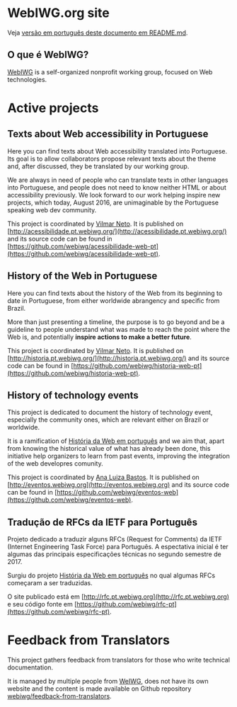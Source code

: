 # WebIWG.org site
<!--
  IMPORTANTE: a partir daqui, este arquivo é igual em webiwg-issues e
              webiwg.github.io. Ao fazer edições neste arquivo, edite
              AMBOS os locais!
-->

Veja [versão em português deste documento em README.md](README.md).

## O que é WebIWG?

[WebIWG](http://www.webiwg.org) is a self-organized nonprofit working group,
focused on Web technologies.

# Active projects

## Texts about Web accessibility in Portuguese
Here you can find texts about Web accessibility translated into Portuguese.
Its goal is to allow collaborators propose relevant texts about the theme and,
after discussed, they be translated by our working group.

We are always in need of people who can translate texts in other languages into
Portuguese, and people does not need to know neither HTML or about
accessibility previously. We look forward to our work helping inspire new
projects, which today, August 2016, are unimaginable by the Portuguese speaking
web dev community.

This project is coordinated by [Vilmar Neto](https://github.com/Dkmister).
It is published on [http://acessibilidade.pt.webiwg.org/](http://acessibilidade.pt.webiwg.org/)
and its source code can be found in [https://github.com/webiwg/acessibilidade-web-pt](https://github.com/webiwg/acessibilidade-web-pt).

## History of the Web in Portuguese
Here you can find texts about the history of the Web from its beginning to date
in Portuguese, from either worldwide abrangency and specific from Brazil.

More than just presenting a timeline, the purpose is to go beyond and be a
guideline to people understand what was made to reach the point where the Web is,
and potentially **inspire actions to make a better future**.

This project is coordinated by [Vilmar Neto](https://github.com/Dkmister).
It is published on [http://historia.pt.webiwg.org/](http://historia.pt.webiwg.org/)
and its source code can be found in [https://github.com/webiwg/historia-web-pt](https://github.com/webiwg/historia-web-pt).

## History of technology events

This project is dedicated to document the history of technology event, especially
the community ones, which are relevant either on Brazil or worldwide.

It is a ramification of [História da Web em português](https://github.com/webiwg/historia-web-pt)
and we aim that, apart from knowing the historical value of what has already
been done, this initiative help organizers to learn from past events, improving
the integration of the web developres comunity.

This project is coordinated by [Ana Luiza Bastos](https://github.com/anabastos).
It is published on [http://eventos.webiwg.org](http://eventos.webiwg.org)
and its source code can be found in [https://github.com/webiwg/eventos-web](https://github.com/webiwg/eventos-web).

<!--
  TODO: alguém deve traduzir este paragrafo em webiwg-issues e webiwg.github.io
        (fititnt, 2016-10-28)
-->

## Tradução de RFCs da IETF para Português

Projeto dedicado a traduzir alguns RFCs (Request for Comments) da IETF
(Internet Engineering Task Force) para Português. A espectativa inicial é ter
algumas das principais especificações técnicas no segundo semestre de 2017.

Surgiu do projeto [História da Web em português](https://github.com/webiwg/historia-web-pt)
no qual algumas RFCs começaram a ser traduzidas.

O site publicado está em [http://rfc.pt.webiwg.org](http://rfc.pt.webiwg.org)
e seu código fonte em [https://github.com/webiwg/rfc-pt](https://github.com/webiwg/rfc-pt).

# Feedback from Translators
This project gathers feedback from translators for those who write technical
documentation.

It is managed by multiple people from [WeIWG](https://github.com/webiwg),
does not have its own website and the content is made available on Github repository
[webiwg/feedback-from-translators](https://github.com/webiwg/feedback-from-translators).